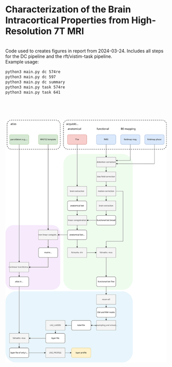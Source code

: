 
# Characterization of the Brain Intracortical Properties from High-Resolution 7T MRI #
<br>
Code used to creates figures in report from 2024-03-24. Includes all steps for the DC pipeline and the rft/vistim-task pipeline.
<br>
Example usage:

    python3 main.py dc 574re
    python3 main.py dc 597
    python3 main.py dc summary
    python3 main.py task 574re
    python3 main.py task 641



<br><br><br>



![](schematic.svg)

